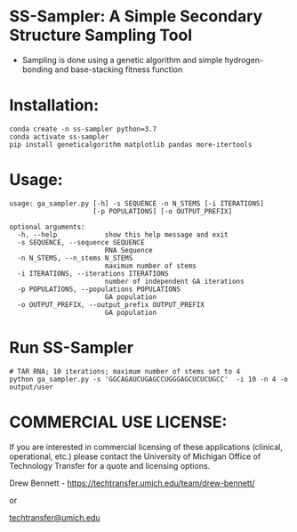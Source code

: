 # SS-Sampler: A Simple Secondary Structure Sampling Tool
* Sampling is done using a genetic algorithm and simple hydrogen-bonding and base-stacking fitness function
# Installation:

```
conda create -n ss-sampler python=3.7
conda activate ss-sampler
pip install geneticalgorithm matplotlib pandas more-itertools
```

# Usage:
```
usage: ga_sampler.py [-h] -s SEQUENCE -n N_STEMS [-i ITERATIONS]
                     [-p POPULATIONS] [-o OUTPUT_PREFIX]

optional arguments:
  -h, --help            show this help message and exit
  -s SEQUENCE, --sequence SEQUENCE
                        RNA Sequence
  -n N_STEMS, --n_stems N_STEMS
                        maximum number of stems
  -i ITERATIONS, --iterations ITERATIONS
                        number of independent GA iterations
  -p POPULATIONS, --populations POPULATIONS
                        GA population
  -o OUTPUT_PREFIX, --output_prefix OUTPUT_PREFIX
                        GA population
```

# Run SS-Sampler
```shell
# TAR RNA; 10 iterations; maximum number of stems set to 4
python ga_sampler.py -s 'GGCAGAUCUGAGCCUGGGAGCUCUCUGCC'  -i 10 -n 4 -o output/user
```

# COMMERCIAL USE LICENSE:

If you are interested in commercial licensing of these applications (clinical, operational, etc.) please contact the University of Michigan Office of Technology Transfer for a quote and licensing options.

Drew Bennett - https://techtransfer.umich.edu/team/drew-bennett/

or

techtransfer@umich.edu
